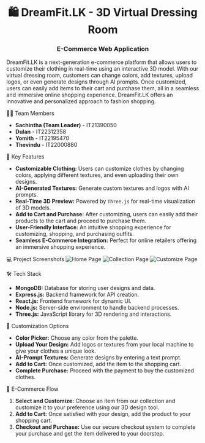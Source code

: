 <h1 align="center">🛍️ DreamFit.LK - 3D Virtual Dressing Room </h1>
<h3 align="center"> E-Commerce Web Application</h3>

<p>DreamFit.LK is a next-generation e-commerce platform that allows users to customize their clothing in real-time using an interactive 3D model. With our virtual dressing room, customers can change colors, add textures, upload logos, or even generate designs through AI prompts. Once customized, users can easily add items to their cart and purchase them, all in a seamless and immersive online shopping experience. DreamFit.LK offers an innovative and personalized approach to fashion shopping.</p>

👨‍💻 Team Members

<ul>
  <li><strong>Sachintha (Team Leader)</strong> - IT21390050</li>
  <li><strong>Dulan</strong>    - IT22312358  </li>
  <li><strong>Yomith</strong>   - IT22195470 </li>
  <li><strong>Thevindu</strong> - IT22000880 </li>
</ul>

🌟 Key Features

<ul>
  <li><strong>Customizable Clothing:</strong> Users can customize clothes by changing colors, applying different textures, and even uploading their own designs.</li>
  <li><strong>AI-Generated Textures:</strong> Generate custom textures and logos with AI prompts.</li>
  <li><strong>Real-Time 3D Preview:</strong> Powered by <code>Three.js</code> for real-time visualization of 3D models.</li>
  <li><strong>Add to Cart and Purchase:</strong> After customizing, users can easily add their products to the cart and proceed to purchase them.</li>
  <li><strong>User-Friendly Interface:</strong> An intuitive shopping experience for customizing, shopping, and purchasing outfits.</li>
  <li><strong>Seamless E-Commerce Integration:</strong> Perfect for online retailers offering an immersive shopping experience.</li>
</ul>

💻 Project Screenshots
![Home Page](https://github.com/sachin4real/DreamFit.lk-Research/blob/Sachin/Img/home.png?raw=true)
![Collection Page](https://github.com/sachin4real/DreamFit.lk-Research/blob/Sachin/Img/collection.png?raw=true)
![Customize Page](https://github.com/sachin4real/DreamFit.lk-Research/blob/Sachin/Img/customizepage.png?raw=true)


🛠️ Tech Stack

<ul>
  <li><strong>MongoDB:</strong> Database for storing user designs and data.</li>
  <li><strong>Express.js:</strong> Backend framework for API creation.</li>
  <li><strong>React.js:</strong> Frontend framework for dynamic UI.</li>
  <li><strong>Node.js:</strong> Server-side environment to handle backend processes.</li>
  <li><strong>Three.js:</strong> JavaScript library for 3D rendering and interactions.</li>
</ul>

🎨 Customization Options

<ul>
  <li><strong>Color Picker:</strong> Choose any color from the palette.</li>
  <li><strong>Upload Your Design:</strong> Add logos or textures from your local machine to give your clothes a unique look.</li>
  <li><strong>AI-Prompt Textures:</strong> Generate designs by entering a text prompt.</li>
  <li><strong>Add to Cart:</strong> Once customized, add the item to the shopping cart.</li>
  <li><strong>Complete Purchase:</strong> Proceed with the payment to buy the customized clothes.</li>
</ul>

🛒 E-Commerce Flow

<ol>
  <li><strong>Select and Customize:</strong> Choose an item from our collection and customize it to your preference using our 3D design tool.</li>
  <li><strong>Add to Cart:</strong> Once satisfied with your design, add the product to your shopping cart.</li>
  <li><strong>Checkout and Purchase:</strong> Use our secure checkout system to complete your purchase and get the item delivered to your doorstep.</li>
</ol>
